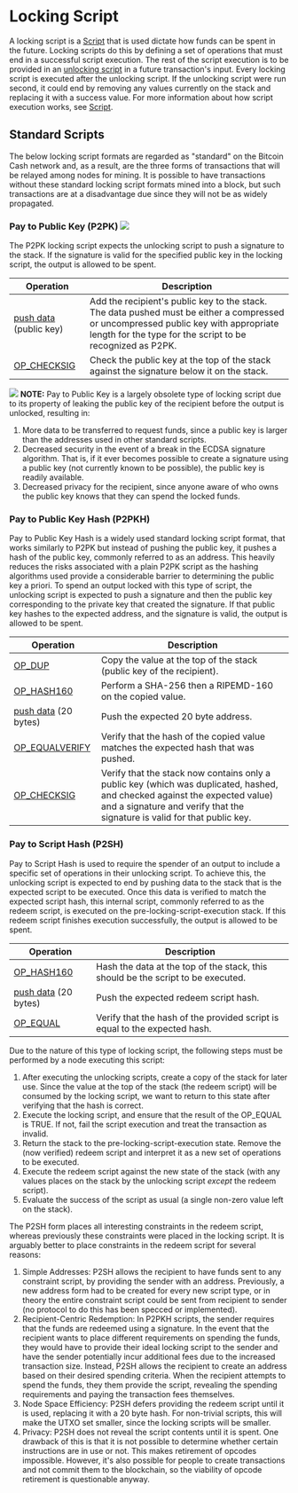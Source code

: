 # Locking Script

A locking script is a [Script](/protocol/blockchain/script) that is used dictate how funds can be spent in the future.  Locking scripts do this by defining a set of operations that must end in a successful script execution.  The rest of the script execution is to be provided in an [unlocking script](/protocol/blockchain/transaction/unlocking-script) in a future transaction's input.  Every locking script is executed after the unlocking script.  If the unlocking script were run second, it could end by removing any values currently on the stack and replacing it with a success value.  For more information about how script execution works, see [Script](/protocol/blockchain/script).

## Standard Scripts

The below locking script formats are regarded as "standard" on the Bitcoin Cash network and, as a result, are the three forms of transactions that will be relayed among nodes for mining.  It is possible to have transactions without these standard locking script formats mined into a block, but such transactions are at a disadvantage due since they will not be as widely propagated.

### Pay to Public Key (P2PK) <img src="/_static_/images/warning.png" />

The P2PK locking script expects the unlocking script to push a signature to the stack.  If the signature is valid for the specified public key in the locking script, the output is allowed to be spent.

| Operation | Description |
|--|--|
| [push data](/protocol/blockchain/script/opcodes/push-data) (public key) | Add the recipient's public key to the stack.  The data pushed must be either a compressed or uncompressed public key with appropriate length for the type for the script to be recognized as P2PK. |
| [OP_CHECKSIG](/protocol/blockchain/script/opcodes/op-checksig) | Check the public key at the top of the stack against the signature below it on the stack. |

<img src="/_static_/images/warning.png" /> **NOTE:** Pay to Public Key is a largely obsolete type of locking script due to its property of leaking the public key of the recipient before the output is unlocked, resulting in:

1. More data to be transferred to request funds, since a public key is larger than the addresses used in other standard scripts.
2. Decreased security in the event of a break in the ECDSA signature algorithm.  That is, if it ever becomes possible to create a signature using a public key (not currently known to be possible), the public key is readily available.
3. Decreased privacy for the recipient, since anyone aware of who owns the public key knows that they can spend the locked funds.

### Pay to Public Key Hash (P2PKH)

Pay to Public Key Hash is a widely used standard locking script format, that works similarly to P2PK but instead of pushing the public key, it pushes a hash of the public key, commonly referred to as an address.  This heavily reduces the risks associated with a plain P2PK script as the hashing algorithms used provide a considerable barrier to determining the public key a priori.  To spend an output locked with this type of script, the unlocking script is expected to push a signature and then the public key corresponding to the private key that created the signature.  If that public key hashes to the expected address, and the signature is valid, the output is allowed to be spent.

| Operation | Description |
|--|--|
| [OP_DUP](/protocol/blockchain/script/opcodes/op-dup) | Copy the value at the top of the stack (public key of the recipient). |
| [OP_HASH160](/protocol/blockchain/script/opcodes/op-hash160) | Perform a SHA-256 then a RIPEMD-160 on the copied value. |
| [push data](/protocol/blockchain/script/opcodes/push-data) (20 bytes) | Push the expected 20 byte address. |
| [OP_EQUALVERIFY](/protocol/blockchain/script/opcodes/op-equalverify) | Verify that the hash of the copied value matches the expected hash that was pushed. |
| [OP_CHECKSIG](/protocol/blockchain/script/opcodes/op-checksig) | Verify that the stack now contains only a public key (which was duplicated, hashed, and checked against the expected value) and a signature and verify that the signature is valid for that public key. |

### Pay to Script Hash (P2SH)

Pay to Script Hash is used to require the spender of an output to include a specific set of operations in their unlocking script.  To achieve this, the unlocking script is expected to end by pushing data to the stack that is the expected script to be executed. Once this data is verified to match the expected script hash, this internal script, commonly referred to as the redeem script, is executed on the pre-locking-script-execution stack.  If this redeem script finishes execution successfully, the output is allowed to be spent.

| Operation | Description |
|--|--|
| [OP_HASH160](/protocol/blockchain/script/opcodes/op-hash160) | Hash the data at the top of the stack, this should be the script to be executed. |
| [push data](/protocol/blockchain/script/opcodes/push-data) (20 bytes) | Push the expected redeem script hash. |
| [OP_EQUAL](/protocol/blockchain/script/opcodes/op-equal) | Verify that the hash of the provided script is equal to the expected hash. |

Due to the nature of this type of locking script, the following steps must be performed by a node executing this script:

1. After executing the unlocking scripts, create a copy of the stack for later use.  Since the value at the top of the stack (the redeem script) will be consumed by the locking script, we want to return to this state after verifying that the hash is correct.
2. Execute the locking script, and ensure that the result of the OP_EQUAL is TRUE.  If not, fail the script execution and treat the transaction as invalid.
3. Return the stack to the pre-locking-script-execution state.  Remove the (now verified) redeem script and interpret it as a new set of operations to be executed.
4. Execute the redeem script against the new state of the stack (with any values places on the stack by the unlocking script *except* the redeem script).
5. Evaluate the success of the script as usual (a single non-zero value left on the stack).

The P2SH form places all interesting constraints in the redeem script, whereas previously these constraints were placed in the locking script. It is arguably better to place constraints in the redeem script for several reasons:

1.  Simple Addresses: P2SH allows the recipient to have funds sent to any constraint script, by providing the sender with an address. Previously, a new address form had to be created for every new script type, or in theory the entire constraint script could be sent from recipient to sender (no protocol to do this has been specced or implemented).
2.  Recipient-Centric Redemption: In P2PKH scripts, the sender requires that the funds are redeemed using a signature.  In the event that the recipient wants to place different requirements on spending the funds, they would have to provide their ideal locking script to the sender and have the sender potentially incur additional fees due to the increased transaction size.  Instead, P2SH allows the recipient to create an address based on their desired spending criteria.  When the recipient attempts to spend the funds, they them provide the script, revealing the spending requirements and paying the transaction fees themselves.
3.  Node Space Efficiency: P2SH defers providing the redeem script until it is used, replacing it with a 20 byte hash. For non-trivial scripts, this will make the UTXO set smaller, since the locking scripts will be smaller.
4.  Privacy: P2SH does not reveal the script contents until it is spent. One drawback of this is that it is not possible to determine whether certain instructions are in use or not. This makes retirement of opcodes impossible. However, it's also possible for people to create transactions and not commit them to the blockchain, so the viability of opcode retirement is questionable anyway.